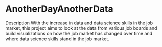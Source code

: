 # AnotherDayAnotherData
Description
With the increase in data and data science skills in the job market, this project aims to look at the data from various job boards and build visualizations on how the job market has changed over time and where data science skills stand in the job market. 

